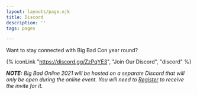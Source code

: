 ```yaml
---
layout: layouts/page.njk
title: Discord
description: ''
tags: pages

---
```

Want to stay connected with Big Bad Con year round? 

{% iconLink "https://discord.gg/ZzPqYE3", "Join Our Discord", "discord" %}

***NOTE:** Big Bad Online 2021 will be hosted on a separate Discord that will only be open during the online event. You will need to [Register](/register) to receive the invite for it.*